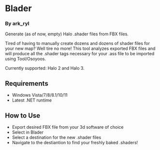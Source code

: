 # Blader
### By ark_ryl
Generate (as of now, empty) Halo .shader files from FBX files.

Tired of having to manually create dozens and dozens of shader files for your new map? 
Well tire no more! This tool analyzes exported FBX files and will produce all the .shader tags 
necessary for your .ass file to be imported using Tool/Osoyoos.

Currently supported: Halo 2 and Halo 3.

## Requirements
+ Windows Vista/7/8/8.1/10/11
+ Latest .NET runtime

## How to Use
+ Export desired FBX file from your 3d software of choice
+ Select in Blader
+ Select a destination for the new .shader files
+ Navigate to the destiantion to find your freshly baked .shaders!

